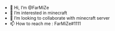 - 👋 Hi, I’m @FarMiZe
- 👀 I’m interested in minecraft
- 💞️ I’m looking to collaborate with minecraft server
- 📫 How to reach me : FarMiZe#1111

<!---
FarMiZe/FarMiZe is a ✨ special ✨ repository because its `README.md` (this file) appears on your GitHub profile.
You can click the Preview link to take a look at your changes.
--->
